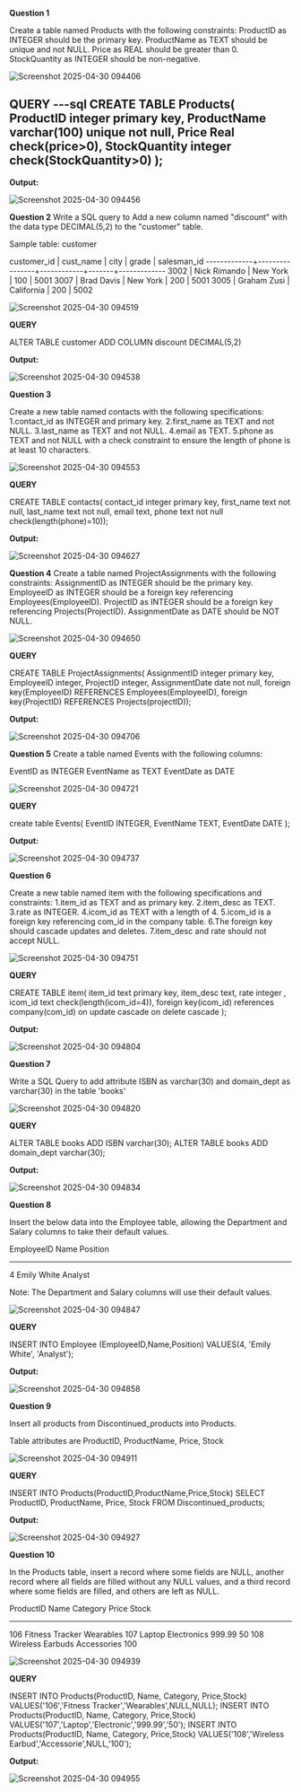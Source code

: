 
**Question 1**

Create a table named Products with the following constraints:
ProductID as INTEGER should be the primary key.
ProductName as TEXT should be unique and not NULL.
Price as REAL should be greater than 0.
StockQuantity as INTEGER should be non-negative.

![Screenshot 2025-04-30 094406](https://github.com/user-attachments/assets/4e2cc8a7-2cfb-4668-989e-3c04dfe9cad6)

**QUERY**
---sql
CREATE TABLE Products(
ProductID integer primary key,
ProductName varchar(100) unique not null,
Price Real check(price>0),
StockQuantity integer check(StockQuantity>0)
);
---
**Output:**

![Screenshot 2025-04-30 094456](https://github.com/user-attachments/assets/84a95bad-072c-4c86-9ccb-5a92d14dad42)

**Question 2**
Write a SQL query to Add a new column named "discount" with the data type DECIMAL(5,2) to the "customer" table.

Sample table: customer

 customer_id |   cust_name    |    city    | grade | salesman_id 
-------------+----------------+------------+-------+-------------
        3002 | Nick Rimando   | New York   |   100 |        5001
        3007 | Brad Davis     | New York   |   200 |        5001
        3005 | Graham Zusi    | California |   200 |        5002
        
 ![Screenshot 2025-04-30 094519](https://github.com/user-attachments/assets/4bb0831b-ef40-4ead-ac9c-d905c42ed6a8)

**QUERY**

ALTER TABLE customer
ADD COLUMN discount DECIMAL(5,2)

**Output:**

![Screenshot 2025-04-30 094538](https://github.com/user-attachments/assets/7d21cfbd-114a-4508-8abe-cc7ea7e26578)

**Question 3**

Create a new table named contacts with the following specifications:
1.contact_id as INTEGER and primary key.
2.first_name as TEXT and not NULL.
3.last_name as TEXT and not NULL.
4.email as TEXT.
5.phone as TEXT and not NULL with a check constraint to ensure the length of phone is at least 10 characters.

![Screenshot 2025-04-30 094553](https://github.com/user-attachments/assets/959f4a4d-e5af-420e-bedc-3474bb5fde41)

**QUERY**

CREATE TABLE contacts(
contact_id integer primary key,
first_name text not null,
last_name text not null,
email text,
phone text not null check(length(phone)=10));

**Output:**

![Screenshot 2025-04-30 094627](https://github.com/user-attachments/assets/bc28dfd2-ab99-41ea-aefa-f4b7a5565bd4)

**Question 4**
Create a table named ProjectAssignments with the following constraints:
AssignmentID as INTEGER should be the primary key.
EmployeeID as INTEGER should be a foreign key referencing Employees(EmployeeID).
ProjectID as INTEGER should be a foreign key referencing Projects(ProjectID).
AssignmentDate as DATE should be NOT NULL.

![Screenshot 2025-04-30 094650](https://github.com/user-attachments/assets/f70188b2-c8c8-4f5f-8582-0fd92df50cca)

**QUERY**

CREATE TABLE ProjectAssignments(
AssignmentID integer primary key,
EmployeeID integer,
ProjectID integer,
AssignmentDate date not null,
foreign key(EmployeeID) REFERENCES Employees(EmployeeID),
foreign key(ProjectID) REFERENCES Projects(projectID));

**Output:**

![Screenshot 2025-04-30 094706](https://github.com/user-attachments/assets/0b6a911a-842d-4df0-9aa2-7c06a01f7a20)

**Question 5**
Create a table named Events with the following columns:

EventID as INTEGER
EventName as TEXT
EventDate as DATE

![Screenshot 2025-04-30 094721](https://github.com/user-attachments/assets/86acd69d-76b1-4454-9160-9952e77cca28)

**QUERY**

create table Events(
EventID INTEGER,
EventName TEXT,
EventDate DATE
);

**Output:**

![Screenshot 2025-04-30 094737](https://github.com/user-attachments/assets/3886ccad-0dc6-49d9-94a8-eabe063ea55e)

**Question 6**

Create a new table named item with the following specifications and constraints:
1.item_id as TEXT and as primary key.
2.item_desc as TEXT.
3.rate as INTEGER.
4.icom_id as TEXT with a length of 4.
5.icom_id is a foreign key referencing com_id in the company table.
6.The foreign key should cascade updates and deletes.
7.item_desc and rate should not accept NULL.

![Screenshot 2025-04-30 094751](https://github.com/user-attachments/assets/58f39a50-3612-4299-8939-b0225b0e158c)

**QUERY**

CREATE TABLE item(
item_id text primary key,
item_desc text,
rate integer ,
icom_id text check(length(icom_id=4)),
foreign key(icom_id) references company(com_id)
on update cascade
on delete cascade
);

**Output:**

![Screenshot 2025-04-30 094804](https://github.com/user-attachments/assets/726e6efd-4a18-4821-b1f7-6490fd46474d)


**Question 7**

Write a SQL Query  to add attribute ISBN as varchar(30) and domain_dept as varchar(30) in the table 'books'

 ![Screenshot 2025-04-30 094820](https://github.com/user-attachments/assets/83b3a4ea-5508-4de2-9afe-47aa888153c0)

**QUERY**

ALTER TABLE books
ADD ISBN varchar(30);
ALTER TABLE books
ADD domain_dept varchar(30);

**Output:**

![Screenshot 2025-04-30 094834](https://github.com/user-attachments/assets/817aa068-f6e1-4ce1-9aa6-a0699e77fba9)


**Question 8**

Insert the below data into the Employee table, allowing the Department and Salary columns to take their default values.

EmployeeID  Name         Position
----------  -----------  ----------
4           Emily White  Analyst

Note: The Department and Salary columns will use their default values.    

![Screenshot 2025-04-30 094847](https://github.com/user-attachments/assets/5d619261-448e-48c1-b591-2721df610a3a)

**QUERY**

INSERT INTO Employee (EmployeeID,Name,Position)
VALUES(4, 'Emily White', 'Analyst');

**Output:**

![Screenshot 2025-04-30 094858](https://github.com/user-attachments/assets/4be31bc8-48a0-4ee1-b0d5-fc83d7c56fb4)

**Question  9**

Insert all products from Discontinued_products into Products.

Table attributes are ProductID, ProductName, Price, Stock

![Screenshot 2025-04-30 094911](https://github.com/user-attachments/assets/16518ded-1c0a-4a0c-a832-88a97b158c05)

**QUERY**

INSERT INTO Products(ProductID,ProductName,Price,Stock)
SELECT ProductID, ProductName, Price, Stock FROM Discontinued_products;

**Output:**

![Screenshot 2025-04-30 094927](https://github.com/user-attachments/assets/784453b9-1d1f-40e5-b64b-9a3464689f82)

**Question 10**

In the Products table, insert a record where some fields are NULL, another record where all fields are filled without any NULL values, and a third record where some fields are filled, and others are left as NULL.

ProductID   Name              Category    Price       Stock
----------  ---------------   ----------  ----------  ----------
106         Fitness Tracker   Wearables
107         Laptop            Electronics  999.99      50
108         Wireless Earbuds  Accessories              100

 ![Screenshot 2025-04-30 094939](https://github.com/user-attachments/assets/0ca0b4a0-75fd-4eef-b74b-50eeb8e1338c)

**QUERY**

INSERT INTO Products(ProductID, Name, Category, Price,Stock)
VALUES('106','Fitness Tracker','Wearables',NULL,NULL);
INSERT INTO Products(ProductID, Name, Category, Price,Stock)
VALUES('107','Laptop','Electronic','999.99','50');
INSERT INTO Products(ProductID, Name, Category, Price,Stock)
VALUES('108','Wireless Earbud','Accessorie',NULL,'100');

**Output:**

![Screenshot 2025-04-30 094955](https://github.com/user-attachments/assets/c5ac62d7-eccc-43ef-97d6-e428046f61cd)

